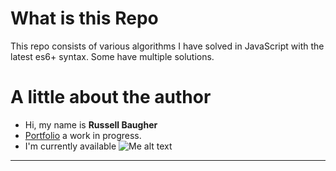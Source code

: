 # What is this Repo
  This repo consists of various algorithms I have solved in JavaScript with the latest es6+ syntax. Some have multiple solutions.

# A little about the author
* Hi, my name is **Russell Baugher**  
* [Portfolio](https://www.) a work in progress.
* I'm currently available ![Me alt text](http://)
---
